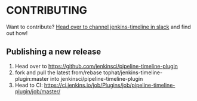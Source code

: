 # CONTRIBUTING

Want to contribute? [Head over to channel jenkins-timeline in slack](https://opensource.tophat.com/slack) and find out how!


## Publishing a new release
1. Head over to https://github.com/jenkinsci/pipeline-timeline-plugin
2. fork and pull the latest from/rebase tophat/jenkins-timeline-plugin:master into jenkinsci/pipeline-timeline-plugin
3. Head to CI: https://ci.jenkins.io/job/Plugins/job/pipeline-timeline-plugin/job/master/
